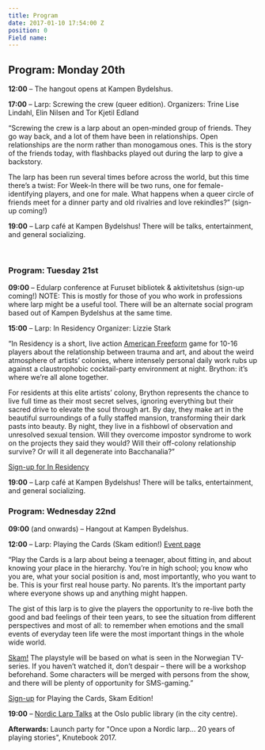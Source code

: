 ```yaml
---
title: Program
date: 2017-01-10 17:54:00 Z
position: 0
Field name: 
---
```


## Program: Monday 20th

**12:00** – The hangout opens at Kampen Bydelshus.

**17:00** – Larp: Screwing the crew (queer edition).
Organizers: Trine Lise Lindahl, Elin Nilsen and Tor Kjetil Edland

“Screwing the crew is a larp about an open-minded group of friends. They go way back, and a lot of them have been in relationships. Open relationships are the norm rather than monogamous ones. This is the story of the friends today, with flashbacks played out during the larp to give a backstory.

The larp has been run several times before across the world, but this time there’s a twist: For Week-In there will be two runs, one for female-identifying players, and one for male. What happens when a queer circle of friends meet for a dinner party and old rivalries and love rekindles?”
(sign-up coming!)

**19:00** – Larp café at Kampen Bydelshus! There will be talks, entertainment, and general socializing.

<br>

### Program: Tuesday 21st


**09:00** – Edularp conference at Furuset bibliotek & aktivitetshus
(sign-up coming!) NOTE: This is mostly for those of you who work in professions where larp might be a useful tool. There will be an alternate social program based out of Kampen Bydelshus at the same time.

**15:00** – Larp: In Residency
Organizer: Lizzie Stark

“In Residency is a short, live action [American Freeform](http://leavingmundania.com/2013/11/18/introducing-american-freeform/) game for 10-16 players about the relationship between trauma and art, and about the weird atmosphere of artists’ colonies, where intensely personal daily work rubs up against a claustrophobic cocktail-party environment at night. Brython: it’s where we’re all alone together.

For residents at this elite artists’ colony, Brython represents the chance to live full time as their most secret selves, ignoring everything but their sacred drive to elevate the soul through art. By day, they make art in the beautiful surroundings of a fully staffed mansion, transforming their dark pasts into beauty. By night, they live in a fishbowl of observation and unresolved sexual tension. Will they overcome impostor syndrome to work on the projects they said they would? Will their off-colony relationship survive? Or will it all degenerate into Bacchanalia?”

[Sign-up for In Residency](https://docs.google.com/forms/d/e/1FAIpQLSfUbYJpXrc_U5f2FrNrIeseURXX67EEdwaT9OndEukuWSbGxQ/viewform?c=0&w=1)



**19:00** – Larp café at Kampen Bydelshus! There will be talks, entertainment, and general socializing.
<br>
### Program: Wednesday 22nd

**09:00** (and onwards) – Hangout at Kampen Bydelshus.

**12:00** – Larp: Playing the Cards (Skam edition!) [Event page](https://www.facebook.com/events/923617007774135/)

“Play the Cards is a larp about being a teenager, about fitting in, and about knowing your place in the hierarchy. You’re in high school; you know who you are, what your social position is and, most importantly, who you want to be. This is your first real house party. No parents. It’s the important party where everyone shows up and anything might happen.

The gist of this larp is to give the players the opportunity to re-live both the good and bad feelings of their teen years, to see the situation from different perspectives and most of all: to remember when emotions and the small events of everyday teen life were the most important things in the whole wide world.

[Skam!](http://skam.p3.no/) The playstyle will be based on what is seen in the Norwegian TV-series. If you haven’t watched it, don’t despair – there will be a workshop beforehand. Some characters will be merged with persons from the show, and there will be plenty of opportunity for SMS-gaming.”


[Sign-up](https://docs.google.com/forms/d/e/1FAIpQLSftbwjfJLtJQEUTlNthtzeWhq3eG-uegjZkFskncCdVdhWtRA/viewform?c=0&w=1) for Playing the Cards, Skam Edition!

**19:00** – [Nordic Larp Talks](https://nordiclarp.org/wiki/Nordic_Larp_Talks) at the Oslo public library (in the city centre).

**Afterwards:** Launch party for "Once upon a Nordic larp... 20 years of playing stories", Knutebook 2017.

